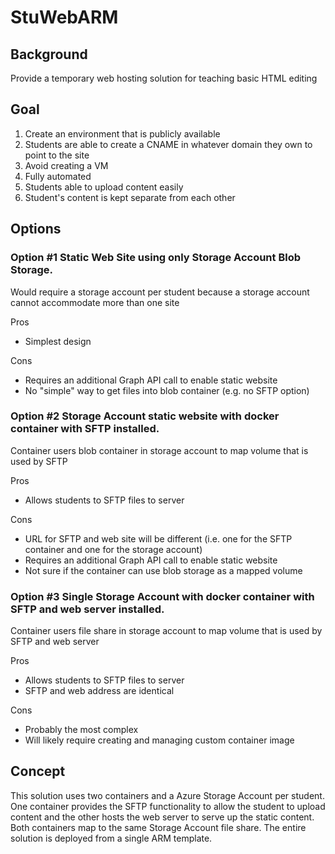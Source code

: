 # StuWebARM
## Background
Provide a temporary web hosting solution for teaching basic HTML editing

## Goal
1. Create an environment that is publicly available
2. Students are able to create a CNAME in whatever domain they own to point to the site
3. Avoid creating a VM
4. Fully automated
5. Students able to upload content easily
6. Student's content is kept separate from each other

## Options
### Option #1 Static Web Site using only Storage Account Blob Storage. 

Would require a storage account per student because a storage account cannot accommodate more than one site

Pros
- Simplest design

Cons
- Requires an additional Graph API call to enable static website
- No "simple" way to get files into blob container (e.g. no SFTP option)

### Option #2 Storage Account static website with docker container with SFTP installed. 

Container users blob container in storage account to map volume that is used by SFTP

Pros
- Allows students to SFTP files to server

Cons
- URL for SFTP and web site will be different (i.e. one for the SFTP container and one for the storage account)
- Requires an additional Graph API call to enable static website
- Not sure if the container can use blob storage as a mapped volume


### Option #3 Single Storage Account with docker container with SFTP and web server installed. 
Container users file share in storage account to map volume that is used by SFTP and web server

Pros
- Allows students to SFTP files to server
- SFTP and web address are identical

Cons
- Probably the most complex
- Will likely require creating and managing custom container image

## Concept
This solution uses two containers and a Azure Storage Account per student. One container provides the SFTP functionality to allow the student to upload content and the other hosts the web server to serve up the static content. Both containers map to the same Storage Account file share. The entire solution is deployed from a single ARM template.
